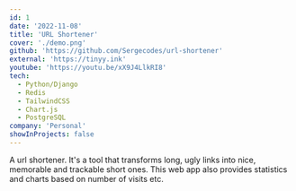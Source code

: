 ```yaml
---
id: 1
date: '2022-11-08'
title: 'URL Shortener'
cover: './demo.png'
github: 'https://github.com/Sergecodes/url-shortener'
external: 'https://tinyy.ink'
youtube: 'https://youtu.be/xX9J4LlkRI8'
tech:
  - Python/Django
  - Redis
  - TailwindCSS
  - Chart.js
  - PostgreSQL
company: 'Personal'
showInProjects: false
---
```


A url shortener. It's a tool that transforms long, ugly links into nice, memorable and trackable short ones. This web app also provides statistics and charts based on number of visits etc.
